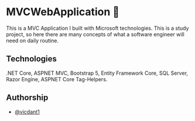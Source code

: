 # MVCWebApplication 📘
This is a MVC Application I built with Microsoft technologies. This is a study project, so here there are many concepts of what a software engineer will need on daily routine.
## Technologies

.NET Core, ASPNET MVC, Bootstrap 5, Entity Framework Core, SQL Server, Razor Engine, ASPNET Core Tag-Helpers.
## Authorship

- [@vicdant1](https://www.github.com/vicdant1)

